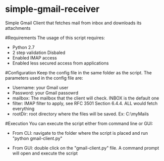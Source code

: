 # simple-gmail-receiver
Simple Gmail Client that fetches mail from inbox and downloads its attachments

#Requirements
The usage of this script requires:
  - Python 2.7
  - 2 step validation Disbaled
  - Enabled IMAP access
  - Enabled less secured access from applications

#Configuration
Keep the config file in the same folder as the script. The parameters used in the config file are:
  - Username: your Gmail user
  - Password: your Gmail passowrd
  - mailbox: The mailbox that the client will check. INBOX is the default one
  - filter: IMAP filter to apply, see RFC 3501 Section 6.4.4. ALL would fetch everything
  - rootDir: root directory where the files will be saved. Ex: C:\myMails

#Execution
You can execute the script either from command line or GUI:
  - From CLI: navigate to the folder where the script is placed and run "python gmail-client.py"
  
  - From GUI: double click on the "gmail-client.py" file. A command prompt will open and execute the script
  
